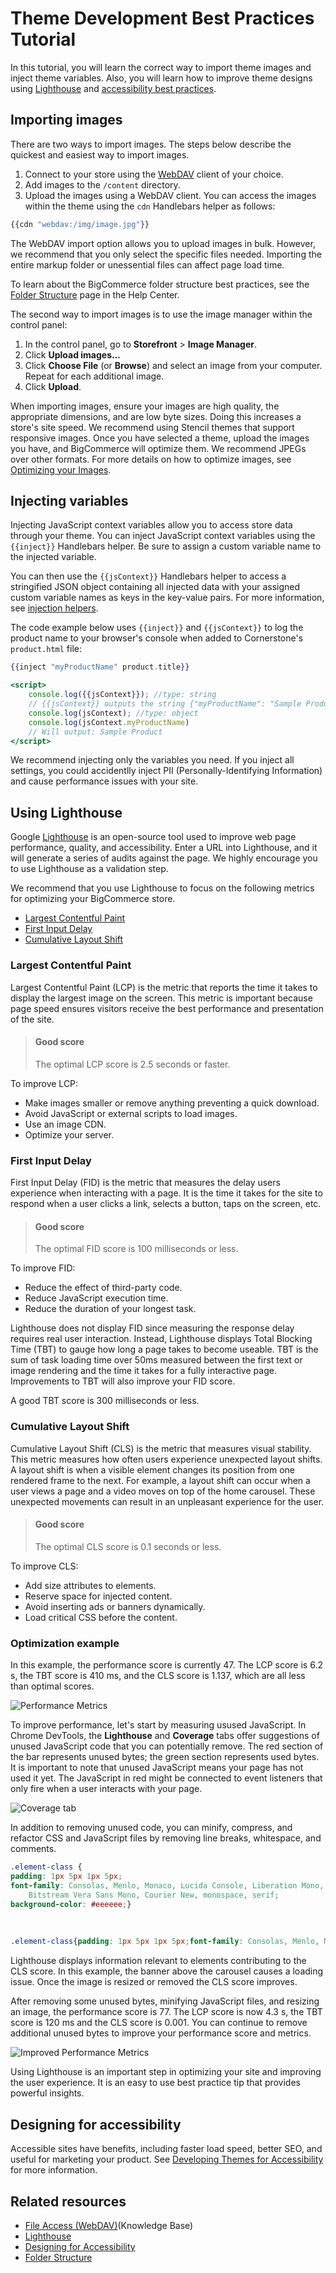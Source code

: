 # Theme Development Best Practices Tutorial

In this tutorial, you will learn the correct way to import theme images and inject theme variables. Also, you will learn how to improve theme designs using [Lighthouse](https://developers.google.com/web/tools/lighthouse) and [accessibility best practices](/stencil-docs/accessibility/theme-accessibility ).

## Importing images
There are two ways to import images. The steps below describe the quickest and easiest way to import images.
1. Connect to your store using the [WebDAV](https://support.bigcommerce.com/s/article/File-Access-WebDAV) client of your choice.
2. Add images to the `/content` directory.
3. Upload the images using a WebDAV client. You can access the images within the theme using the `cdn` Handlebars helper as follows:

```handlebars title="cdn helper"
{{cdn "webdav:/img/image.jpg"}}
```
The WebDAV import option allows you to upload images in bulk. However, we recommend that you only select the specific files needed. Importing the entire markup folder or unessential files can affect page load time.

To learn about the BigCommerce folder structure best practices, see the [Folder Structure](https://support.bigcommerce.com/s/article/File-Access-WebDAV#folder) page in the Help Center.

The second way to import images is to use the image manager within the control panel:
1. In the control panel, go to **Storefront** > **Image Manager**.
2. Click **Upload images...**
3. Click **Choose File** (or **Browse**) and select an image from your computer. Repeat for each additional image.
4. Click **Upload**.

When importing images, ensure your images are high quality, the appropriate dimensions, and are low byte sizes. Doing this increases a store's site speed. We recommend using Stencil themes that support responsive images. Once you have selected a theme, upload the images you have, and BigCommerce will optimize them. We recommend JPEGs over other formats. For more details on how to optimize images, see [Optimizing your Images](https://support.bigcommerce.com/s/article/Optimizing-Your-Images).

## Injecting variables

Injecting JavaScript context variables allow you to access store data through your theme. You can inject JavaScript context variables using the `{{inject}}` Handlebars helper. Be sure to assign a custom variable name to the injected variable.

You can then use the `{{jsContext}}` Handlebars helper to access a stringified JSON object containing all injected data with your assigned custom variable names as keys in the key-value pairs. For more information, see [injection helpers](/stencil-docs/reference-docs/handlebars-helpers-reference#inject). 

The code example below uses `{{inject}}` and `{{jsContext}}` to log the product name to your browser's console when added to Cornerstone's `product.html` file: 

```handlebars title="product.html" lineNumbers
{{inject "myProductName" product.title}}

<script>
    console.log({{jsContext}}); //type: string
    // {{jsContext}} outputs the string {"myProductName": "Sample Product"}
    console.log(jsContext); //type: object
    console.log(jsContext.myProductName)
    // Will output: Sample Product
</script>
```

We recommend injecting only the variables you need. If you inject all settings, you could accidentlly inject PII (Personally-Identifying Information) and cause performance issues with your site.

## Using Lighthouse

Google [Lighthouse](https://developers.google.com/web/tools/lighthouse) is an open-source tool used to improve web page performance, quality, and accessibility. Enter a URL into Lighthouse, and it will generate a series of audits against the page. We highly encourage you to use Lighthouse as a validation step.

We recommend that you use Lighthouse to focus on the following metrics for optimizing your BigCommerce store.
* [Largest Contentful Paint](#largest-contentful-paint)
* [First Input Delay](#first-input-delay)
* [Cumulative Layout Shift](#cumulative-layout-shift)

### Largest Contentful Paint
Largest Contentful Paint (LCP) is the metric that reports the time it takes to display the largest image on the screen. This metric is important because page speed ensures visitors receive the best performance and presentation of the site.

<!-- theme: info -->
> #### Good score
> The optimal LCP score is 2.5 seconds or faster. 

To improve LCP:
* Make images smaller or remove anything preventing a quick download.
* Avoid JavaScript or external scripts to load images.
* Use an image CDN.
* Optimize your server.

### First Input Delay
First Input Delay (FID) is the metric that measures the delay users experience when interacting with a page. It is the time it takes for the site to respond when a user clicks a link, selects a button, taps on the screen, etc.

<!-- theme: info -->
> #### Good score
> The optimal FID score is 100 milliseconds or less. 

To improve FID:
* Reduce the effect of third-party code.
* Reduce JavaScript execution time.
* Reduce the duration of your longest task.

Lighthouse does not display FID since measuring the response delay requires real user interaction. Instead, Lighthouse displays Total Blocking Time (TBT) to gauge how long a page takes to become useable. TBT is the sum of task loading time over 50ms measured between the first text or image rendering and the time it takes for a fully interactive page. Improvements to TBT will also improve your FID score.

A good TBT score is 300 milliseconds or less.

### Cumulative Layout Shift

Cumulative Layout Shift (CLS) is the metric that measures visual stability. This metric measures how often users experience unexpected layout shifts. A layout shift is when a visible element changes its position from one rendered frame to the next. For example, a layout shift can occur when a user views a page and a video moves on top of the home carousel. These unexpected movements can result in an unpleasant experience for the user.

<!-- theme: info -->
> #### Good score
> The optimal CLS score is 0.1 seconds or less. 

To improve CLS:
* Add size attributes to elements.
* Reserve space for injected content.
* Avoid inserting ads or banners dynamically.
* Load critical CSS before the content.

### Optimization example

In this example, the performance score is currently 47. The LCP score is 6.2 s, the TBT score is 410 ms, and the CLS score is 1.137, which are all less than optimal scores.

![Performance Metrics](https://raw.githubusercontent.com/bigcommerce/dev-docs/master/assets/images/performance-example-1.png "Performance Metrics")

To improve performance, let's start by measuring usused JavaScript. In Chrome DevTools, the **Lighthouse** and **Coverage** tabs offer suggestions of unused JavaScript code that you can potentially remove. The red section of the bar represents unused bytes; the green section represents used bytes. It is important to note that unused JavaScript means your page has not used it yet. The JavaScript in red might be connected to event listeners that only fire when a user interacts with your page.

![Coverage tab](https://raw.githubusercontent.com/bigcommerce/dev-docs/master/assets/images/performance-example-2.png "Coverage tab")

In addition to removing unused code, you can minify, compress, and refactor CSS and JavaScript files by removing line breaks, whitespace, and comments.

```css title="Example, Part 1: Not minified" lineNumbers
.element-class {
padding: 1px 5px 1px 5px;
font-family: Consolas, Menlo, Monaco, Lucida Console, Liberation Mono, DejaVu Sans Mono, 
    Bitstream Vera Sans Mono, Courier New, monospace, serif;
background-color: #eeeeee;}
```
&nbsp;
```css title="Example, Part 2: Minified" lineNumbers
.element-class{padding: 1px 5px 1px 5px;font-family: Consolas, Menlo, Monaco, Lucida Console, Liberation Mono, DejaVu Sans Mono, Bitstream Vera Sans Mono, Courier New, monospace, serif;background-color: #eee;}
```

Lighthouse displays information relevant to elements contributing to the CLS score. In this example, the banner above the carousel causes a loading issue. Once the image is resized or removed the CLS score improves.

After removing some unused bytes, minifying JavaScript files, and resizing an image, the performance score is 77. The LCP score is now 4.3 s, the TBT score is 120 ms and the CLS score is 0.001. You can continue to remove additional unused bytes to improve your performance score and metrics. 

![Improved Performance Metrics](https://raw.githubusercontent.com/bigcommerce/dev-docs/master/assets/images/performance-example-3.png "Improved Performance Metrics")

Using Lighthouse is an important step in optimizing your site and improving the user experience. It is an easy to use best practice tip that provides powerful insights. 

## Designing for accessibility

Accessible sites have benefits, including faster load speed, better SEO, and useful for marketing your product. See [Developing Themes for Accessibility](/stencil-docs/accessibility/theme-accessibility) for more information.

## Related resources
- [File Access (WebDAV)](https://support.bigcommerce.com/s/article/File-Access-WebDAV)(Knowledge Base)
- [Lighthouse](https://developers.google.com/web/tools/lighthouse)
- [Designing for Accessibility](/stencil-docs/accessibility/theme-accessibility)
- [Folder Structure](https://support.bigcommerce.com/s/article/File-Access-WebDAV#folder)
